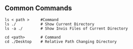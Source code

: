 ## Common Commands

```shell
ls < path >		#Command
ls ./			# Show Current Directory
ls -a ./		# Show Invis Files of Current Directory
```

```shell
cd <path>		# Command
cd ./Desktop	# Relative Path Changing Directory
```
